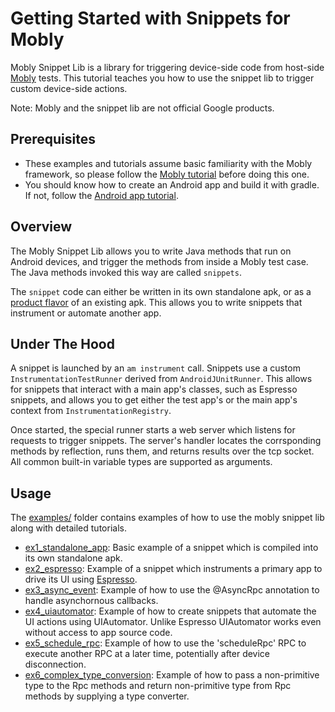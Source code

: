 # Getting Started with Snippets for Mobly

Mobly Snippet Lib is a library for triggering device-side code from host-side
[Mobly](http://github.com/google/mobly) tests. This tutorial teaches you how to
use the snippet lib to trigger custom device-side actions.

Note: Mobly and the snippet lib are not official Google products.


## Prerequisites

-   These examples and tutorials assume basic familiarity with the Mobly
    framework, so please follow the
    [Mobly tutorial](http://github.com/google/mobly) before doing this one.
-   You should know how to create an Android app and build it with gradle. If
    not, follow the
    [Android app tutorial](https://developer.android.com/training/basics/firstapp/index.html).


## Overview

The Mobly Snippet Lib allows you to write Java methods that run on Android
devices, and trigger the methods from inside a Mobly test case. The Java methods
invoked this way are called `snippets`.

The `snippet` code can either be written in its own standalone apk, or as a
[product flavor](https://developer.android.com/studio/build/build-variants.html#product-flavors)
of an existing apk. This allows you to write snippets that instrument or
automate another app.


## Under The Hood

A snippet is launched by an `am instrument` call. Snippets use a custom
`InstrumentationTestRunner` derived from `AndroidJUnitRunner`. This allows
for snippets that interact with a main app's classes, such as Espresso snippets,
and allows you to get either the test app's or the main app's context from
`InstrumentationRegistry`.

Once started, the special runner starts a web server which listens for requests
to trigger snippets. The server's handler locates the corrsponding methods by
reflection, runs them, and returns results over the tcp socket. All common
built-in variable types are supported as arguments.


## Usage

The [examples/](examples/) folder contains examples of how to use the
mobly snippet lib along with detailed tutorials.

*   [ex1_standalone_app](examples/ex1_standalone_app): Basic example of a
    snippet which is compiled into its own standalone apk.
*   [ex2_espresso](examples/ex2_espresso): Example of a snippet which
    instruments a primary app to drive its UI using
    [Espresso](https://google.github.io/android-testing-support-library/docs/espresso/).
*   [ex3_async_event](examples/ex3_async_event): Example of how to use the
    @AsyncRpc annotation to handle asynchornous callbacks.
*   [ex4_uiautomator](examples/ex4_uiautomator): Example of how to create
    snippets that automate the UI actions using UIAutomator. Unlike Espresso
    UIAutomator works even without access to app source code.
*   [ex5_schedule_rpc](examples/ex5_schedule_rpc): Example of how to use the
    'scheduleRpc' RPC to execute another RPC at a later time, potentially after
    device disconnection.
*   [ex6_complex_type_conversion](examples/ex6_complex_type_conversion): Example of how to pass a
    non-primitive type to the Rpc methods and return non-primitive type from Rpc methods by
    supplying a type converter.
